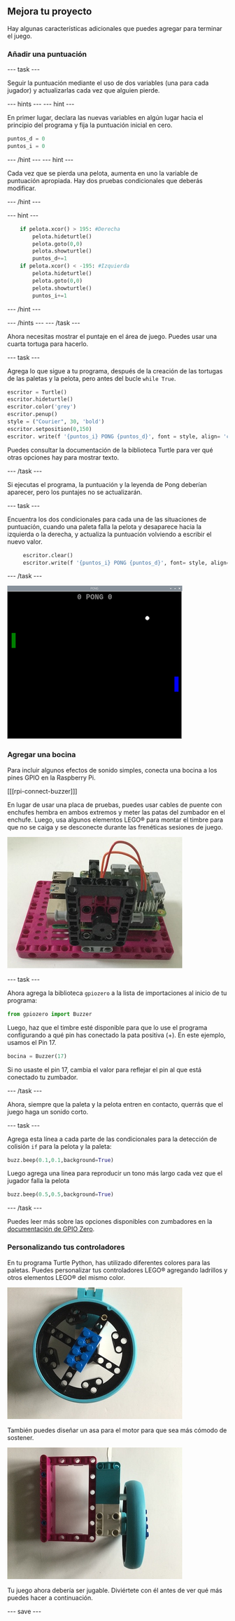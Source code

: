## Mejora tu proyecto

Hay algunas características adicionales que puedes agregar para terminar el juego.

### Añadir una puntuación

--- task ---

Seguir la puntuación mediante el uso de dos variables (una para cada jugador) y actualizarlas cada vez que alguien pierde.

--- hints ---
 --- hint ---

En primer lugar, declara las nuevas variables en algún lugar hacia el principio del programa y fija la puntuación inicial en cero.

```python   
puntos_d = 0
puntos_i = 0   
```

--- /hint --- --- hint ---

Cada vez que se pierda una pelota, aumenta en uno la variable de puntuación apropiada. Hay dos pruebas condicionales que deberás modificar.


--- /hint ---

--- hint ---

```python
    if pelota.xcor() > 195: #Derecha
        pelota.hideturtle()
        pelota.goto(0,0)
        pelota.showturtle()
        puntos_d+=1
    if pelota.xcor() < -195: #Izquierda
        pelota.hideturtle()
        pelota.goto(0,0)
        pelota.showturtle()
        puntos_i+=1
```

--- /hint ---

--- /hints --- --- /task ---

Ahora necesitas mostrar el puntaje en el área de juego. Puedes usar una cuarta tortuga para hacerlo.

--- task ---

Agrega lo que sigue a tu programa, después de la creación de las tortugas de las paletas y la pelota, pero antes del bucle `while True`.

```python
escritor = Turtle()
escritor.hideturtle()
escritor.color('grey')
escritor.penup()
style = ("Courier", 30, 'bold')
escritor.setposition(0,150)
escritor. write(f '{puntos_i} PONG {puntos_d}', font = style, align= 'center')
```

Puedes consultar la documentación de la biblioteca Turtle para ver qué otras opciones hay para mostrar texto.

--- /task ---

Si ejecutas el programa, la puntuación y la leyenda de Pong deberían aparecer, pero los puntajes no se actualizarán.

--- task ---

Encuentra los dos condicionales para cada una de las situaciones de puntuación, cuando una paleta falla la pelota y desaparece hacia la izquierda o la derecha, y actualiza la puntuación volviendo a escribir el nuevo valor.

```python
     escritor.clear()
     escritor.write(f '{puntos_i} PONG {puntos_d}', font= style, align= 'center')
```

--- /task ---

![Una vista de la ventana del juego con mostrando el puntaje en la parte superior.](images/score.png)

### Agregar una bocina

Para incluir algunos efectos de sonido simples, conecta una bocina a los pines GPIO en la Raspberry Pi.

[[[rpi-connect-buzzer]]]

En lugar de usar una placa de pruebas, puedes usar cables de puente con enchufes hembra en ambos extremos y meter las patas del zumbador en el enchufe. Luego, usa algunos elementos LEGO® para montar el timbre para que no se caiga y se desconecte durante las frenéticas sesiones de juego.

![Una foto de una Raspberry Pi montada en una placa LEGO® Maker, con una bocina montada con elementos LEGO.](images/buzzer.JPG)

--- task ---

Ahora agrega la biblioteca `gpiozero` a la lista de importaciones al inicio de tu programa:

```python
from gpiozero import Buzzer
```

Luego, haz que el timbre esté disponible para que lo use el programa configurando a qué pin has conectado la pata positiva (+). En este ejemplo, usamos el Pin 17.

```python
bocina = Buzzer(17)
```

Si no usaste el pin 17, cambia el valor para reflejar el pin al que está conectado tu zumbador.

--- /task ---

Ahora, siempre que la paleta y la pelota entren en contacto, querrás que el juego haga un sonido corto.

--- task ---

Agrega esta línea a cada parte de las condicionales para la detección de colisión `if` para la pelota y la paleta:

```python
buzz.beep(0.1,0.1,background=True)
```

Luego agrega una línea para reproducir un tono más largo cada vez que el jugador falla la pelota

```python
buzz.beep(0.5,0.5,background=True)
```

--- /task ---

Puedes leer más sobre las opciones disponibles con zumbadores en la [documentación de GPIO Zero](https://gpiozero.readthedocs.io/es-ES/stable/api_output.html#buzzer).

### Personalizando tus controladores

En tu programa Turtle Python, has utilizado diferentes colores para las paletas. Puedes personalizar tus controladores LEGO® agregando ladrillos y otros elementos LEGO® del mismo color.

![Una foto de bloques de colores en una rueda LEGO®.](images/blue_wheel.JPG)

También puedes diseñar un asa para el motor para que sea más cómodo de sostener.

![Una foto de un mango de LEGO® agregado al controlador del motor.](images/handle.JPG)


Tu juego ahora debería ser jugable. Diviértete con él antes de ver qué más puedes hacer a continuación.

--- save ---
